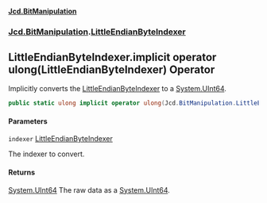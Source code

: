#### [Jcd.BitManipulation](index 'index')
### [Jcd.BitManipulation](Jcd.BitManipulation 'Jcd.BitManipulation').[LittleEndianByteIndexer](Jcd.BitManipulation.LittleEndianByteIndexer 'Jcd.BitManipulation.LittleEndianByteIndexer')

## LittleEndianByteIndexer.implicit operator ulong(LittleEndianByteIndexer) Operator

Implicitly converts the [LittleEndianByteIndexer](Jcd.BitManipulation.LittleEndianByteIndexer 'Jcd.BitManipulation.LittleEndianByteIndexer') to a [System.UInt64](https://docs.microsoft.com/en-us/dotnet/api/System.UInt64 'System.UInt64').

```csharp
public static ulong implicit operator ulong(Jcd.BitManipulation.LittleEndianByteIndexer indexer);
```
#### Parameters

<a name='Jcd.BitManipulation.LittleEndianByteIndexer.op_Implicitulong(Jcd.BitManipulation.LittleEndianByteIndexer).indexer'></a>

`indexer` [LittleEndianByteIndexer](Jcd.BitManipulation.LittleEndianByteIndexer 'Jcd.BitManipulation.LittleEndianByteIndexer')

The indexer to convert.

#### Returns
[System.UInt64](https://docs.microsoft.com/en-us/dotnet/api/System.UInt64 'System.UInt64')
The raw data as a [System.UInt64](https://docs.microsoft.com/en-us/dotnet/api/System.UInt64 'System.UInt64').